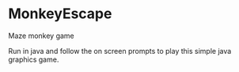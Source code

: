 # MonkeyEscape
Maze monkey game

Run in java and follow the on screen prompts to play this simple java graphics game.
